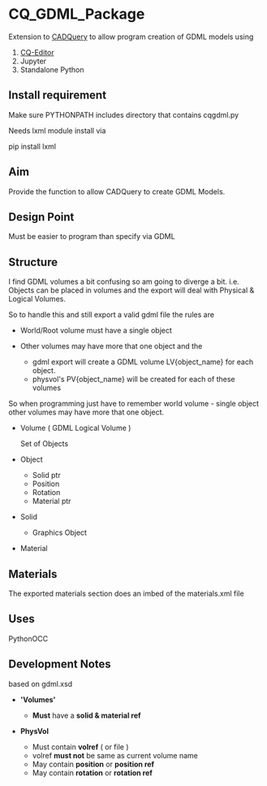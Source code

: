 # CQ_GDML_Package

Extension to [CADQuery](https://github.com/CadQuery/cadquery) to allow program creation of GDML models using

1. [CQ-Editor](https://github.com/CadQuery/CQ-editor)
2. Jupyter
3. Standalone Python

## Install requirement
Make sure PYTHONPATH includes directory that contains cqgdml.py

Needs lxml module
install via 
    
   pip install lxml

## Aim
Provide the function to allow CADQuery to create GDML Models.

## Design Point
Must be easier to program than specify via GDML

## Structure
I find GDML volumes a bit confusing so am going to diverge a bit.
i.e. Objects can be placed in volumes and the export will deal with Physical & Logical Volumes.

So to handle this and still export a valid gdml file the rules are 

  * World/Root volume must have a single object
  
  * Other volumes may have more that one object and the 
  
       * gdml export will create a GDML volume LV{object_name} for each object.
       * physvol's PV{object_name} will be created for each of these volumes

So when programming just have to remember world volume - single object
other volumes may have more that one object. 


  * Volume ( GDML Logical Volume )
    
    Set of Objects
  
  * Object
     
     * Solid ptr
     * Position
     * Rotation
     * Material ptr
  
  * Solid
     
    * Graphics Object
     
  * Material
  
## Materials
The exported materials section does an imbed of the materials.xml file
  
## Uses
 
   PythonOCC
   
 ## Development Notes
 
 based on gdml.xsd
 
 * **'Volumes'**
 
    * **Must** have a **solid & material ref**
 
 * **PhysVol** 
 
     * Must contain **volref** ( or file ) 
     * volref **must not** be same as current volume name
     * May contain **position** or **position ref**
     * May contain **rotation** or **rotation ref**
 
